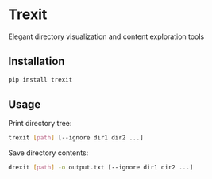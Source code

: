 # Trexit
Elegant directory visualization and content exploration tools

## Installation

```bash
pip install trexit
```

## Usage

Print directory tree:
```bash
trexit [path] [--ignore dir1 dir2 ...]
```

Save directory contents:
```bash
drexit [path] -o output.txt [--ignore dir1 dir2 ...]
```